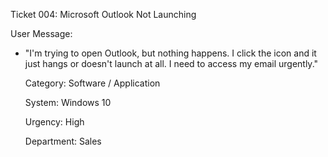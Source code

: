 Ticket 004: Microsoft Outlook Not Launching

User Message:
- "I'm trying to open Outlook, but nothing happens. I click the icon and it just hangs or doesn't launch at all. I need to access my email urgently."

  Category: Software / Application
  
  System: Windows 10
  
  Urgency: High
  
  Department: Sales
